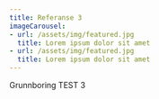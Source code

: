 ```yaml
---
title: Referanse 3
imageCarousel:
- url: /assets/img/featured.jpg
  title: Lorem ipsum dolor sit amet
- url: /assets/img/featured.jpg
  title: Lorem ipsum dolor sit amet
---
```


Grunnboring TEST 3
